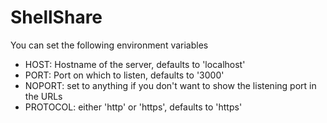 # ShellShare

You can set the following environment variables

- HOST: Hostname of the server, defaults to 'localhost'
- PORT: Port on which to listen, defaults to '3000'
- NOPORT: set to anything if you don't want to show the listening port in the URLs
- PROTOCOL: either 'http' or 'https', defaults to 'https'
